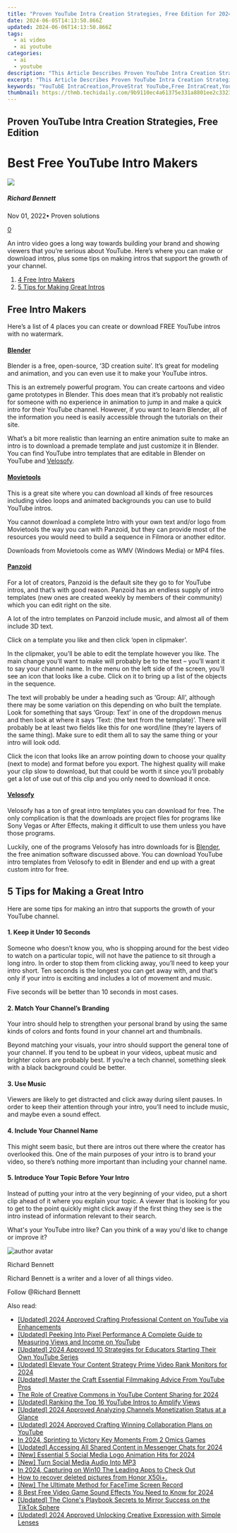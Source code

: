 ```yaml
---
title: "Proven YouTube Intra Creation Strategies, Free Edition for 2024"
date: 2024-06-05T14:13:50.866Z
updated: 2024-06-06T14:13:50.866Z
tags:
  - ai video
  - ai youtube
categories:
  - ai
  - youtube
description: "This Article Describes Proven YouTube Intra Creation Strategies, Free Edition for 2024"
excerpt: "This Article Describes Proven YouTube Intra Creation Strategies, Free Edition for 2024"
keywords: "YouTubE IntraCreation,ProveStrat YouTube,Free IntraCreat,YouTube Intracrats,StrategyFree YouToo,ProofIntraCreate,YouTube FreeStrategy"
thumbnail: https://thmb.techidaily.com/9b9110ec4a61375e331a8801ee2c3323c1b29e5d640a76c9d9df4c625ff11a27.jpg
---
```


## Proven YouTube Intra Creation Strategies, Free Edition

# Best Free YouTube Intro Makers

![](https://images.wondershare.com/filmora/article-images/richard-bennett.jpg)

##### Richard Bennett

 Nov 01, 2022• Proven solutions

[0](#commentsBoxSeoTemplate)

An intro video goes a long way towards building your brand and showing viewers that you’re serious about YouTube. Here’s where you can make or download intros, plus some tips on making intros that support the growth of your channel.

1. [4 Free Intro Makers](#makers)
2. [5 Tips for Making Great Intros](#tips)

## Free Intro Makers

Here’s a list of 4 places you can create or download FREE YouTube intros with no watermark.

#### [Blender](https://www.blender.org/)

Blender is a free, open-source, ‘3D creation suite’. It’s great for modeling and animation, and you can even use it to make your YouTube intros.

This is an extremely powerful program. You can create cartoons and video game prototypes in Blender. This does mean that it’s probably not realistic for someone with no experience in animation to jump in and make a quick intro for their YouTube channel. However, if you want to learn Blender, all of the information you need is easily accessible through the tutorials on their site.

What’s a bit more realistic than learning an entire animation suite to make an intro is to download a premade template and just customize it in Blender. You can find YouTube intro templates that are editable in Blender on YouTube and [Velosofy](#velosofy).

#### [Movietools](http://www.movietools.info/)

This is a great site where you can download all kinds of free resources including video loops and animated backgrounds you can use to build YouTube intros.

You cannot download a complete Intro with your own text and/or logo from Movietools the way you can with Panzoid, but they can provide most of the resources you would need to build a sequence in Filmora or another editor.

Downloads from Movietools come as WMV (Windows Media) or MP4 files.

#### [Panzoid](https://panzoid.com/)

 For a lot of creators, Panzoid is the default site they go to for YouTube intros, and that’s with good reason. Panzoid has an endless supply of intro templates (new ones are created weekly by members of their community) which you can edit right on the site.

A lot of the intro templates on Panzoid include music, and almost all of them include 3D text.

Click on a template you like and then click ‘open in clipmaker’.

In the clipmaker, you’ll be able to edit the template however you like. The main change you’ll want to make will probably be to the text – you’ll want it to say your channel name. In the menu on the left side of the screen, you’ll see an icon that looks like a cube. Click on it to bring up a list of the objects in the sequence.

The text will probably be under a heading such as ‘Group: All’, although there may be some variation on this depending on who built the template. Look for something that says ‘Group: Text’ in one of the dropdown menus and then look at where it says ‘Text: (the text from the template)’. There will probably be at least two fields like this for one word/line (they’re layers of the same thing). Make sure to edit them all to say the same thing or your intro will look odd.

Click the icon that looks like an arrow pointing down to choose your quality (next to mode) and format before you export. The highest quality will make your clip slow to download, but that could be worth it since you’ll probably get a lot of use out of this clip and you only need to download it once.

#### [Velosofy](https://www.velosofy.com/)

Velosofy has a ton of great intro templates you can download for free. The only complication is that the downloads are project files for programs like Sony Vegas or After Effects, making it difficult to use them unless you have those programs.

Luckily, one of the programs Velosofy has intro downloads for is [Blender](#blender), the free animation software discussed above. You can download YouTube intro templates from Velosofy to edit in Blender and end up with a great custom intro for free.

## 5 Tips for Making a Great Intro

Here are some tips for making an intro that supports the growth of your YouTube channel.

#### 1\. Keep it Under 10 Seconds

Someone who doesn’t know you, who is shopping around for the best video to watch on a particular topic, will not have the patience to sit through a long intro. In order to stop them from clicking away, you’ll need to keep your intro short. Ten seconds is the longest you can get away with, and that’s only if your intro is exciting and includes a lot of movement and music.

Five seconds will be better than 10 seconds in most cases.

#### 2\. Match Your Channel’s Branding

Your intro should help to strengthen your personal brand by using the same kinds of colors and fonts found in your channel art and thumbnails.

Beyond matching your visuals, your intro should support the general tone of your channel. If you tend to be upbeat in your videos, upbeat music and brighter colors are probably best. If you’re a tech channel, something sleek with a black background could be better.

#### 3\. Use Music

Viewers are likely to get distracted and click away during silent pauses. In order to keep their attention through your intro, you’ll need to include music, and maybe even a sound effect.

#### 4\. Include Your Channel Name

This might seem basic, but there are intros out there where the creator has overlooked this. One of the main purposes of your intro is to brand your video, so there’s nothing more important than including your channel name.

#### 5\. Introduce Your Topic Before Your Intro

Instead of putting your intro at the very beginning of your video, put a short clip ahead of it where you explain your topic. A viewer that is looking for you to get to the point quickly might click away if the first thing they see is the intro instead of information relevant to their search.

 What's your YouTube intro like? Can you think of a way you'd like to change or improve it?

![author avatar](https://images.wondershare.com/filmora/article-images/richard-bennett.jpg)

Richard Bennett

Richard Bennett is a writer and a lover of all things video.

Follow @Richard Bennett

<span class="atpl-alsoreadstyle">Also read:</span>
<div><ul>
<li><a href="https://facebook-video-share.techidaily.com/updated-2024-approved-crafting-professional-content-on-youtube-via-enhancements/"><u>[Updated] 2024 Approved  Crafting Professional Content on YouTube via Enhancements</u></a></li>
<li><a href="https://facebook-video-share.techidaily.com/updated-peeking-into-pixel-performance-a-complete-guide-to-measuring-views-and-income-on-youtube/"><u>[Updated] Peeking Into Pixel Performance  A Complete Guide to Measuring Views and Income on YouTube</u></a></li>
<li><a href="https://facebook-video-share.techidaily.com/updated-2024-approved-10-strategies-for-educators-starting-their-own-youtube-series/"><u>[Updated] 2024 Approved  10 Strategies for Educators Starting Their Own YouTube Series</u></a></li>
<li><a href="https://facebook-video-share.techidaily.com/updated-elevate-your-content-strategy-prime-video-rank-monitors-for-2024/"><u>[Updated] Elevate Your Content Strategy  Prime Video Rank Monitors for 2024</u></a></li>
<li><a href="https://facebook-video-share.techidaily.com/updated-master-the-craft-essential-filmmaking-advice-from-youtube-pros/"><u>[Updated] Master the Craft  Essential Filmmaking Advice From YouTube Pros</u></a></li>
<li><a href="https://facebook-video-share.techidaily.com/the-role-of-creative-commons-in-youtube-content-sharing-for-2024/"><u>The Role of Creative Commons in YouTube Content Sharing for 2024</u></a></li>
<li><a href="https://facebook-video-share.techidaily.com/updated-ranking-the-top-16-youtube-intros-to-amplify-views/"><u>[Updated] Ranking the Top 16 YouTube Intros to Amplify Views</u></a></li>
<li><a href="https://facebook-video-share.techidaily.com/updated-2024-approved-analyzing-channels-monetization-status-at-a-glance/"><u>[Updated] 2024 Approved  Analyzing Channels  Monetization Status at a Glance</u></a></li>
<li><a href="https://facebook-video-share.techidaily.com/updated-2024-approved-crafting-winning-collaboration-plans-on-youtube/"><u>[Updated] 2024 Approved  Crafting Winning Collaboration Plans on YouTube</u></a></li>
<li><a href="https://extra-skills.techidaily.com/in-2024-sprinting-to-victory-key-moments-from-2-omics-games/"><u>In 2024, Sprinting to Victory  Key Moments From 2 Omics Games</u></a></li>
<li><a href="https://facebook-video-content.techidaily.com/updated-accessing-all-shared-content-in-messenger-chats-for-2024/"><u>[Updated] Accessing All Shared Content in Messenger Chats for 2024</u></a></li>
<li><a href="https://discord-videos.techidaily.com/new-essential-5-social-media-logo-animation-hits-for-2024/"><u>[New] Essential 5 Social Media Logo Animation Hits for 2024</u></a></li>
<li><a href="https://facebook-video-recording.techidaily.com/new-turn-social-media-audio-into-mp3/"><u>[New] Turn Social Media Audio Into MP3</u></a></li>
<li><a href="https://digital-screen-recording.techidaily.com/in-2024-capturing-on-win10-the-leading-apps-to-check-out/"><u>In 2024, Capturing on Win10  The Leading Apps to Check Out</u></a></li>
<li><a href="https://blog-min.techidaily.com/how-to-recover-deleted-pictures-from-honor-x50iplus-by-fonelab-android-recover-pictures/"><u>How to recover deleted pictures from Honor X50i+.</u></a></li>
<li><a href="https://digital-screen-recording.techidaily.com/new-the-ultimate-method-for-facetime-screen-record/"><u>[New] The Ultimate Method for FaceTime Screen Record</u></a></li>
<li><a href="https://sound-tweaking.techidaily.com/8-best-free-video-game-sound-effects-you-need-to-know-for-2024/"><u>8 Best Free Video Game Sound Effects You Need to Know for 2024</u></a></li>
<li><a href="https://tiktok-clips.techidaily.com/updated-the-clones-playbook-secrets-to-mirror-success-on-the-tiktok-sphere/"><u>[Updated] The Clone's Playbook  Secrets to Mirror Success on the TikTok Sphere</u></a></li>
<li><a href="https://snapchat-videos.techidaily.com/updated-2024-approved-unlocking-creative-expression-with-simple-lenses/"><u>[Updated] 2024 Approved  Unlocking Creative Expression with Simple Lenses</u></a></li>
</ul></div>

<ins class="adsbygoogle"
      style="display:block"
      data-ad-client="ca-pub-7571918770474297"
      data-ad-slot="8358498916"
      data-ad-format="auto"
      data-full-width-responsive="true"></ins>
